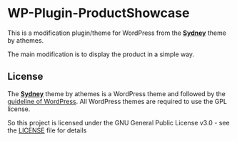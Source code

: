 # WP-Plugin-ProductShowcase
This is a modification plugin/theme for WordPress from the **[Sydney](https://athemes.com/theme/sydney/)** theme by athemes.

The main modification is to display the product in a simple way.

## License

The **[Sydney](https://athemes.com/theme/sydney/)** theme by athemes is a WordPress theme and followed by the [guideline of WordPress](https://developer.wordpress.org/themes/getting-started/wordpress-licensing-the-gpl/). All WordPress themes are required to use the GPL license.

So this project is licensed under the GNU General Public License v3.0 - see the [LICENSE](LICENSE) file for details
